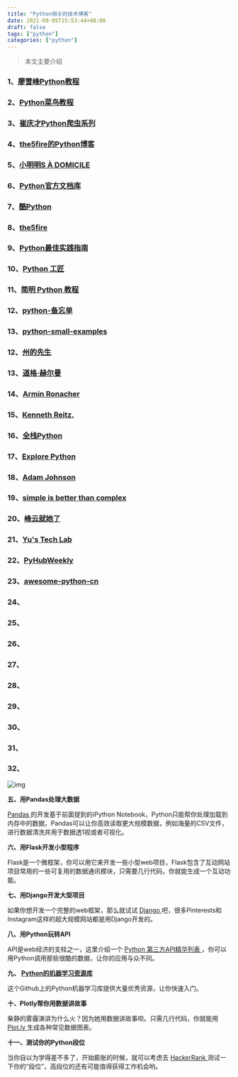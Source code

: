 ```yaml
---
title: "Python相关的技术博客"
date: 2021-09-05T15:53:44+08:00
draft: false
tags: ["python"]
categories: ["python"]
---
```


> 本文主要介绍

<!--more-->

### 1、[廖雪峰Python教程](https://www.liaoxuefeng.com/wiki/1016959663602400)

### 2、[Python菜鸟教程](https://www.runoob.com/python/python-tutorial.html)

### 3、[崔庆才Python爬虫系列](https://cuiqingcai.com/categories/Python/)

### 4、[the5fire的Python博客](https://www.the5fire.com/category/python/)

### 5、[小明明S À DOMICILE](https://www.dongwm.com/)

### 6、[Python官方文档库](https://docs.python.org/zh-cn/3/)

### 7、[酷Python](http://www.coolpython.net/)

### 8、[the5fire](https://www.the5fire.com/category/python/)

### 9、[Python最佳实践指南](https://pythonguidecn.readthedocs.io/zh/latest/)

### 10、[Python 工匠](https://github.com/piglei/one-python-craftsman)

### 11、[简明 Python 教程](https://github.com/LenKiMo/byte-of-python)

### 12、[python-备忘单](https://github.com/gto76/python-cheatsheet)

### 13、[python-small-examples](https://github.com/jackzhenguo/python-small-examples)

### 12、[州的先生](https://zmister.com/)

### 13、[道格·赫尔曼](https://doughellmann.com//)

### 14、[Armin Ronacher](https://lucumr.pocoo.org/tags/python/)

### 15、[**Kenneth Reitz**.](https://kennethreitz.org/)

### 16、[全栈Python](https://www.fullstackpython.com/)

### 17、[Explore Python](https://github.com/ethan-funny?tab=repositories)

### 18、[Adam Johnson](https://adamj.eu/)

### 19、[simple is better than complex](https://simpleisbetterthancomplex.com/)

### 20、[峰云就她了](http://xiaorui.cc/)

### 21、[Yu's Tech Lab](http://blog.rainy.im/)

### 22、[PyHubWeekly](https://github.com/Jackpopc/PyHubWeekly)

### 23、[awesome-python-cn](https://github.com/jobbole/awesome-python-cn)

### 24、[]()

### 25、[]()

### 26、[]()

### 27、[]()

### 28、[]()

### 29、[]()

### 30、[]()

### 31、[]()

### 32、[]()


![img](https://luckly007.oss-cn-beijing.aliyuncs.com/img/16959493-114bdb87b5d32dc4.gif)

**五、用Pandas处理大数据**

[Pandas ](http://jvns.ca/blog/2013/12/22/cooking-with-pandas/)的开发基于前面提到的iPython Notebook，Python只能帮你处理加载到内存中的数据，Pandas可以让你高效读取更大规模数据，例如海量的CSV文件，进行数据清洗并用于数据透1视或者可视化。

**六、用Flask开发小型程序**

Flask是一个微框架，你可以用它来开发一些小型web项目，Flask包含了互动网站项目常用的一些可复用的数据通讯模块，只需要几行代码，你就能生成一个互动功能。

**七、用Django开发大型项目**

如果你想开发一个完整的web框架，那么就试试 [Django ](https://www.djangoproject.com/)吧，很多Pinterests和Instagram这样的超大规模网站都是用Django开发的。

**八、用Python玩转API**

API是web经济的支柱之一，这里介绍一个 [Python 第三方API精华列表 ](https://github.com/vinta/awesome-python#third-party-apis)，你可以用Python调用那些很酷的数据，让你的应用与众不同。

**九、 [Python的机器学习资源库](https://github.com/hangtwenty/dive-into-machine-learning)**

这个Github上的Python机器学习库提供大量优秀资源，让你快速入门。

**十、Plotly帮你用数据讲故事**

柴静的雾霾演讲为什么火？因为她用数据讲故事呗。只需几行代码，你就能用 [Plot.ly ](https://plotly.com/python/)生成各种常见数据图表。

**十一、测试你的Python段位**

当你自以为学得差不多了，开始膨胀的时候，就可以考虑去 [HackerRank ](https://www.hackerrank.com/)测试一下你的“段位”，高段位的还有可能值得获得工作机会哟。